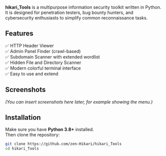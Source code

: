 **hikari_Tools** is a multipurpose information security toolkit written in Python. It is designed for penetration testers, bug bounty hunters, and cybersecurity enthusiasts to simplify common reconnaissance tasks.

## Features

✅ HTTP Header Viewer  
✅ Admin Panel Finder (crawl-based)  
✅ Subdomain Scanner with extended wordlist  
✅ Hidden File and Directory Scanner  
✅ Modern colorful terminal interface  
✅ Easy to use and extend

## Screenshots

*(You can insert screenshots here later, for example showing the menu.)*

## Installation

Make sure you have **Python 3.8+** installed.  
Then clone the repository:

```bash
git clone https://github.com/zen-Hikari/hikari_Tools
cd hikari_Tools
